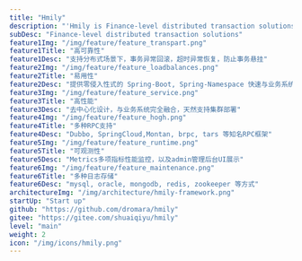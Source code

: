 ```yaml
---
title: "Hmily"
description: "'Hmily is Finance-level distributed transaction solutions, Supports multiple RPC frameworks, such as Dubbo, SpringCloud, Motan, GRPC, BRPC, Tars"
subDesc: "Finance-level distributed transaction solutions"
feature1Img: "/img/feature/feature_transpart.png"
feature1Title: "高可靠性"
feature1Desc: "支持分布式场景下，事务异常回滚，超时异常恢复，防止事务悬挂"
feature2Img: "/img/feature/feature_loadbalances.png"
feature2Title: "易用性"
feature2Desc: "提供零侵入性式的 Spring-Boot, Spring-Namespace 快速与业务系统集成"
feature3Img: "/img/feature/feature_service.png"
feature3Title: "高性能"
feature3Desc: "去中心化设计，与业务系统完全融合，天然支持集群部署"
feature4Img: "/img/feature/feature_hogh.png"
feature4Title: "多种RPC支持"
feature4Desc: "Dubbo, SpringCloud,Montan, brpc, tars 等知名RPC框架"
feature5Img: "/img/feature/feature_runtime.png"
feature5Title: "可观测性"
feature5Desc: "Metrics多项指标性能监控，以及admin管理后台UI展示"
feature6Img: "/img/feature/feature_maintenance.png"
feature6Title: "多种日志存储"
feature6Desc: "mysql, oracle, mongodb, redis, zookeeper 等方式"
architectureImg: "/img/architecture/hmily-framework.png"
startUp: "Start up"
github: "https://github.com/dromara/hmily"
gitee: "https://gitee.com/shuaiqiyu/hmily"
level: "main"
weight: 2
icon: "/img/icons/hmily.png"
---
```


